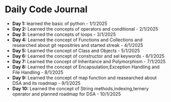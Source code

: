 # Daily Code Journal

- **Day 1:** learned the basic of python - 1/1/2025
- **Day 2:** Learned the concepts of operators and conditional - 2/1/2025
- **Day 3:** Learned the concepts of loops - 3/1/2025
- **Day 4:** Learned the concept of Functions and Collections and researched about git repositries and started streak - 4/1/2025
- **Day 5:** Learned the concept of Class and Objects - 5/1/2025
- **Day 6:** Learned the concept of constructor and sel keywords - 6/1/2025
- **Day 7:** Learned the concept of Inheritance and Polymorphism - 7/1/2025
- **Day 8:** Learned the concept of Encapsulation,Exception Handling and File Handling - 8/1/2025
- **Day 9:** Learned the concept of map function and reasearched about DSA and its roadmap - 9/1/2025
- **Day 10:** Learned the concept of String methods,indexing,ternery operator and planned roadmap for DSA - 10/1/2025
